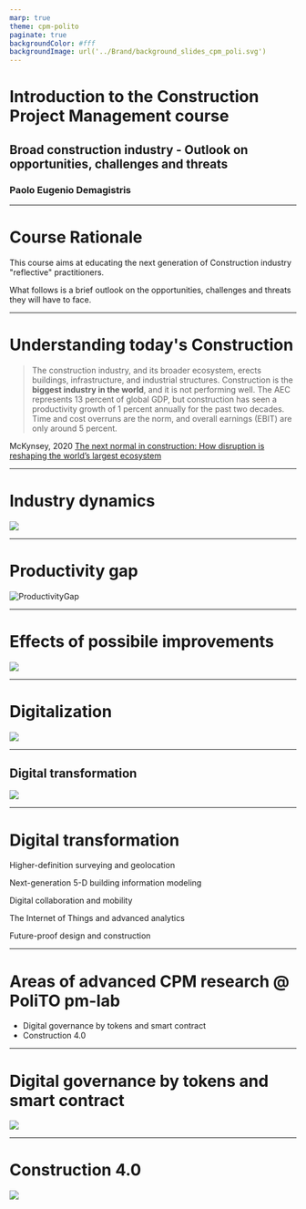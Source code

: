 ```yaml
---
marp: true
theme: cpm-polito
paginate: true
backgroundColor: #fff
backgroundImage: url('../Brand/background_slides_cpm_poli.svg')
---
```


# Introduction to the Construction Project Management course

## Broad construction industry - Outlook on opportunities, challenges and threats

### Paolo Eugenio Demagistris

---

# Course Rationale

This course aims at educating the next generation of Construction industry "reflective" practitioners.

What follows is a brief outlook on the opportunities, challenges and threats they will have to face.

---

# Understanding today's Construction

>The construction industry, and its broader ecosystem, erects buildings, infrastructure, and industrial structures.
Construction is the **biggest industry in the world**, and it is not performing well. The AEC represents 13 percent of global GDP, but construction has seen a productivity growth of 1 percent annually for the past two decades. Time and cost overruns are the norm, and overall earnings (EBIT) are only around 5 percent.

McKynsey, 2020 [The next normal in construction: How disruption is reshaping the world’s largest ecosystem](https://www.mckinsey.com/business-functions/operations/our-insights/the-next-normal-in-construction-how-disruption-is-reshaping-the-worlds-largest-ecosystem)

---

# Industry dynamics

![](../img/m-00-A-03.svg)

---

# Productivity gap

![ProductivityGap](../img/m-00-A-01.svg)

---

# Effects of possibile improvements

![](../img/m-00-A-02.svg)


---

# Digitalization

![](../img/m-00-A-04.svg)

---

## Digital transformation

![](../img/m-00-A-05.svg)

---

# Digital transformation

Higher-definition surveying and geolocation

Next-generation 5-D building information modeling

Digital collaboration and mobility

The Internet of Things and advanced analytics

Future-proof design and construction

---

# Areas of advanced CPM research @ PoliTO pm-lab

* Digital governance by tokens and smart contract
* Construction 4.0

---

# Digital governance by tokens and smart contract

![](../img/m-00-A-06.png)

---

# Construction 4.0

![](../img/m-00-A-07.drawio.svg)